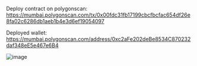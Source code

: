 Deploy contract on polygonscan:
https://mumbai.polygonscan.com/tx/0x00fdc31fb17199cbcfbcfac654df26e8fa02c6286db1aeb1b4e3d6ef19054097

Deployed wallet:
https://mumbai.polygonscan.com/address/0xc2aFe202deBe8534C870232daf348eE5e467e6B4


![image](https://github.com/crypto12345678910/Homework-2_Mumbai/assets/143939441/4fd259c6-8dd8-4088-a353-b3f8f4bd3673)
